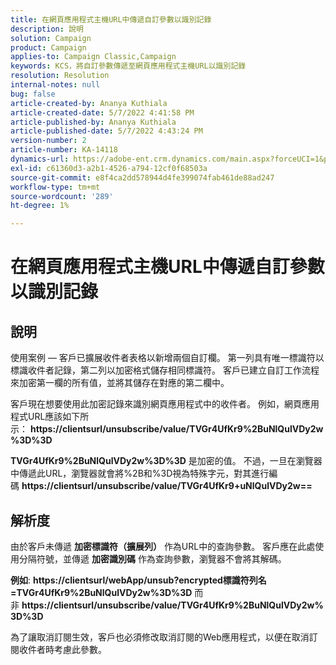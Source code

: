 ```yaml
---
title: 在網頁應用程式主機URL中傳遞自訂參數以識別記錄
description: 說明
solution: Campaign
product: Campaign
applies-to: Campaign Classic,Campaign
keywords: KCS，將自訂參數傳遞至網頁應用程式主機URL以識別記錄
resolution: Resolution
internal-notes: null
bug: false
article-created-by: Ananya Kuthiala
article-created-date: 5/7/2022 4:41:58 PM
article-published-by: Ananya Kuthiala
article-published-date: 5/7/2022 4:43:24 PM
version-number: 2
article-number: KA-14118
dynamics-url: https://adobe-ent.crm.dynamics.com/main.aspx?forceUCI=1&pagetype=entityrecord&etn=knowledgearticle&id=1421cd98-24ce-ec11-a7b5-0022480a8e40
exl-id: c61360d3-a2b1-4526-a794-12cf0f68503a
source-git-commit: e8f4ca2dd578944d4fe399074fab461de88ad247
workflow-type: tm+mt
source-wordcount: '289'
ht-degree: 1%

---
```


# 在網頁應用程式主機URL中傳遞自訂參數以識別記錄

## 說明


使用案例 — 客戶已擴展收件者表格以新增兩個自訂欄。 第一列具有唯一標識符以標識收件者記錄，第二列以加密格式儲存相同標識符。 客戶已建立自訂工作流程來加密第一欄的所有值，並將其儲存在對應的第二欄中。

客戶現在想要使用此加密記錄來識別網頁應用程式中的收件者。 例如，網頁應用程式URL應該如下所示： <b>https://clientsurl/unsubscribe/value/TVGr4UfKr9%2BuNlQulVDy2w%3D%3D</b>

<b>TVGr4UfKr9%2BuNlQulVDy2w%3D%3D</b> 是加密的值。 不過，一旦在瀏覽器中傳遞此URL，瀏覽器就會將%2B和%3D視為特殊字元，對其進行編碼 <b>https://clientsurl/unsubscribe/value/TVGr4UfKr9+uNlQulVDy2w==</b>


## 解析度


由於客戶未傳遞 <b>加密標識符（擴展列）</b> 作為URL中的查詢參數。 客戶應在此處使用分隔符號，並傳遞 <b>加密識別碼</b> 作為查詢參數，瀏覽器不會將其解碼。

<b>例如</b>: <b>https://clientsurl/webApp/unsub?encrypted標識符列名=TVGr4UfKr9%2BuNlQulVDy2w%3D%3D</b> 而非 <b>https://clientsurl/unsubscribe/value/TVGr4UfKr9%2BuNlQulVDy2w%3D%3D</b>



為了讓取消訂閱生效，客戶也必須修改取消訂閱的Web應用程式，以便在取消訂閱收件者時考慮此參數。
